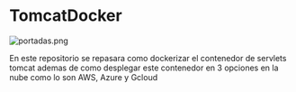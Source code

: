 # TomcatDocker

![portadas.png]({{site.baseurl}}/portadas.png)


En este repositorio se repasara como dockerizar el contenedor de servlets tomcat ademas de como desplegar este contenedor en 3 opciones en la nube como lo son AWS, Azure y Gcloud
